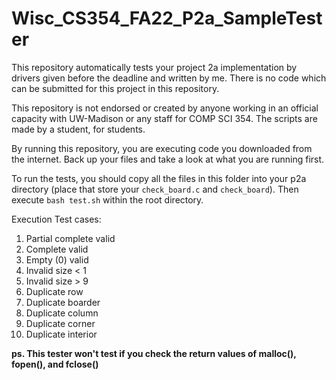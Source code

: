 # Wisc_CS354_FA22_P2a_SampleTester

This repository automatically tests your project 2a implementation by drivers given before the deadline and written by me. There is no code which can be submitted for this project in this repository.

This repository is not endorsed or created by anyone working in an official capacity with UW-Madison or any staff for COMP SCI 354. The scripts are made by a student, for students.

By running this repository, you are executing code you downloaded from the internet. Back up your files and take a look at what you are running first.

To run the tests, you should copy all the files in this folder into your p2a directory (place that store your ```check_board.c``` and ```check_board```). Then execute ```bash test.sh``` within the root directory.

Execution Test cases:

1. Partial complete valid
2. Complete valid
3. Empty (0) valid
4. Invalid size < 1
5. Invalid size > 9
6. Duplicate row
7. Duplicate boarder
8. Duplicate column
9. Duplicate corner
10. Duplicate interior


**ps. This tester won't test if you check the return values of malloc(), fopen(), and fclose()**
